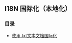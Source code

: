## I18N 国际化（本地化）  

### 目录   
* [使用.txt文本文档国际化](https://github.com/XINCGer/Unity3DTraining/tree/master/I18N_Localization/Unity_MultiLanguagesLocalization)   
